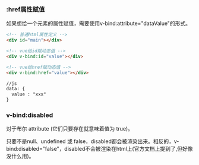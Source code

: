 ### :href属性赋值
如果想给一个元素的属性赋值，需要使用v-bind:attribute="dataValue"的形式。
``` html
<!-- 普通html属性定义 -->
<div id="main"></div>

<!-- vue给id赋动态值 -->
<div v-bind:id="value"></div>

<!-- vue给href赋动态值 -->
<div v-bind:href="value"></div>

//js
data: {
  value : "xxx"
}
```

### v-bind:disabled
对于布尔 attribute (它们只要存在就意味着值为 true)。

只要不是null、undefined 或 false，disabled都会被渲染出来。相反的，v-bind:disabled="false"，disabled不会被渲染在html上(官方文档上提到了,但好像没什么用)。